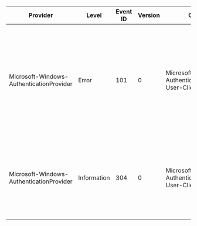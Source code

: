 Provider                                  |  Level        |  Event ID  |  Version  |  Channel                                                 |  Task  |  Opcode  |  Keyword  |  Message
------------------------------------------|---------------|------------|-----------|----------------------------------------------------------|--------|----------|-----------|---------------------------------------------------------------------------------------------------------------------------------------------------------------------------------------------------------------------------------------------------
Microsoft-Windows-AuthenticationProvider  |  Error        |  101       |  0        |  Microsoft-Windows-Authentication/Protected User-Client  |        |          |           |  The security package does not cache the credentials needed to authenticate to the server.Package Name:	{PackageName}User Name:	{UserName}Domain Name:	{DomainName}Server Name:	{ServerName}Protected User:	{ProtectedUser}Error Code:	{ErrorCode}
Microsoft-Windows-AuthenticationProvider  |  Information  |  304       |  0        |  Microsoft-Windows-Authentication/Protected User-Client  |        |          |           |  The security package does not cache the user's sign on credentials.Package Name:	{PackageName}User Name:	{UserName}Domain Name:	{DomainName}Protected User:	{ProtectedUser}